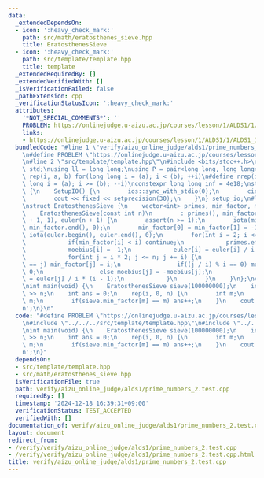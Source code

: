 ```yaml
---
data:
  _extendedDependsOn:
  - icon: ':heavy_check_mark:'
    path: src/math/eratosthenes_sieve.hpp
    title: EratosthenesSieve
  - icon: ':heavy_check_mark:'
    path: src/template/template.hpp
    title: template
  _extendedRequiredBy: []
  _extendedVerifiedWith: []
  _isVerificationFailed: false
  _pathExtension: cpp
  _verificationStatusIcon: ':heavy_check_mark:'
  attributes:
    '*NOT_SPECIAL_COMMENTS*': ''
    PROBLEM: https://onlinejudge.u-aizu.ac.jp/courses/lesson/1/ALDS1/1/ALDS1_1_C
    links:
    - https://onlinejudge.u-aizu.ac.jp/courses/lesson/1/ALDS1/1/ALDS1_1_C
  bundledCode: "#line 1 \"verify/aizu_online_judge/alds1/prime_numbers_2.test.cpp\"\
    \n#define PROBLEM \"https://onlinejudge.u-aizu.ac.jp/courses/lesson/1/ALDS1/1/ALDS1_1_C\"\
    \n#line 2 \"src/template/template.hpp\"\n#include <bits/stdc++.h>\nusing namespace\
    \ std;\nusing ll = long long;\nusing P = pair<long long, long long>;\n#define\
    \ rep(i, a, b) for(long long i = (a); i < (b); ++i)\n#define rrep(i, a, b) for(long\
    \ long i = (a); i >= (b); --i)\nconstexpr long long inf = 4e18;\nstruct SetupIO\
    \ {\n    SetupIO() {\n        ios::sync_with_stdio(0);\n        cin.tie(0);\n\
    \        cout << fixed << setprecision(30);\n    }\n} setup_io;\n#line 3 \"src/math/eratosthenes_sieve.hpp\"\
    \nstruct EratosthenesSieve {\n    vector<int> primes, min_factor, moebius, euler;\n\
    \    EratosthenesSieve(const int n)\n        : primes(), min_factor(n + 1), moebius(n\
    \ + 1, 1), euler(n + 1) {\n        assert(n >= 1);\n        iota(min_factor.begin(),\
    \ min_factor.end(), 0);\n        min_factor[0] = min_factor[1] = -1;\n       \
    \ iota(euler.begin(), euler.end(), 0);\n        for(int i = 2; i <= n; ++i) {\n\
    \            if(min_factor[i] < i) continue;\n            primes.emplace_back(i);\n\
    \            moebius[i] = -1;\n            euler[i] = euler[i] / i * (i - 1);\n\
    \            for(int j = i * 2; j <= n; j += i) {\n                if(min_factor[j]\
    \ == j) min_factor[j] = i;\n                if((j / i) % i == 0) moebius[j] =\
    \ 0;\n                else moebius[j] = -moebius[j];\n                euler[j]\
    \ = euler[j] / i * (i - 1);\n            }\n        }\n    }\n};\n#line 4 \"verify/aizu_online_judge/alds1/prime_numbers_2.test.cpp\"\
    \nint main(void) {\n    EratosthenesSieve sieve(100000000);\n    int n;\n    cin\
    \ >> n;\n    int ans = 0;\n    rep(i, 0, n) {\n        int m;\n        cin >>\
    \ m;\n        if(sieve.min_factor[m] == m) ans++;\n    }\n    cout << ans << '\\\
    n';\n}\n"
  code: "#define PROBLEM \"https://onlinejudge.u-aizu.ac.jp/courses/lesson/1/ALDS1/1/ALDS1_1_C\"\
    \n#include \"../../../src/template/template.hpp\"\n#include \"../../../src/math/eratosthenes_sieve.hpp\"\
    \nint main(void) {\n    EratosthenesSieve sieve(100000000);\n    int n;\n    cin\
    \ >> n;\n    int ans = 0;\n    rep(i, 0, n) {\n        int m;\n        cin >>\
    \ m;\n        if(sieve.min_factor[m] == m) ans++;\n    }\n    cout << ans << '\\\
    n';\n}"
  dependsOn:
  - src/template/template.hpp
  - src/math/eratosthenes_sieve.hpp
  isVerificationFile: true
  path: verify/aizu_online_judge/alds1/prime_numbers_2.test.cpp
  requiredBy: []
  timestamp: '2024-12-18 16:39:31+09:00'
  verificationStatus: TEST_ACCEPTED
  verifiedWith: []
documentation_of: verify/aizu_online_judge/alds1/prime_numbers_2.test.cpp
layout: document
redirect_from:
- /verify/verify/aizu_online_judge/alds1/prime_numbers_2.test.cpp
- /verify/verify/aizu_online_judge/alds1/prime_numbers_2.test.cpp.html
title: verify/aizu_online_judge/alds1/prime_numbers_2.test.cpp
---
```

